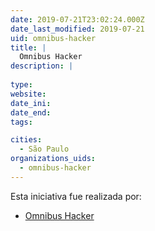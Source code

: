 ```yaml
---
date: 2019-07-21T23:02:24.000Z
date_last_modified: 2019-07-21
uid: omnibus-hacker
title: |
  Omnibus Hacker
description: |
  
type: 
website: 
date_ini: 
date_end: 
tags:

cities: 
  - São Paulo
organizations_uids:
  - omnibus-hacker
---
```


Esta iniciativa fue realizada por:

- [Omnibus Hacker](/organizaciones/omnibus-hacker)
